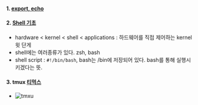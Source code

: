 #### 1. [export, echo](http://keepcalmswag.blogspot.com/2018/06/linux-unix-export-echo_49.html)

#### 2. [Shell 기초](https://opentutorials.org/course/2598/14203)
- hardware < kernel < shell < applications : 하드웨어를 직접 제어하는 kernel 윗 단게
- shell에는 여러종류가 있다. zsh, bash
- shell script : `#!/bin/bash`, bash는 /bin에 저장되어 있다. bash를 통해 실행시키겠다는 뜻.

#### 3. tmux [티먹스](https://www.youtube.com/watch?v=iTyjTM4Gujg)
- ![tmxu](https://i.redd.it/9eeanpxjucq21.png)
